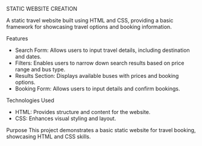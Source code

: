 STATIC WEBSITE CREATION

A static travel website built using HTML and CSS, providing a basic framework for showcasing travel options and booking information.

Features
- Search Form: Allows users to input travel details, including destination and dates.
- Filters: Enables users to narrow down search results based on price range and bus type.
- Results Section: Displays available buses with prices and booking options.
- Booking Form: Allows users to input details and confirm bookings.

Technologies Used
- HTML: Provides structure and content for the website.
- CSS: Enhances visual styling and layout.

Purpose
This project demonstrates a basic static website for travel booking, showcasing HTML and CSS skills.

